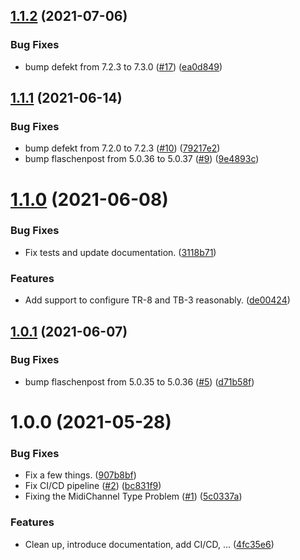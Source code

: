 ## [1.1.2](https://github.com/thenativeweb/aira/compare/1.1.1...1.1.2) (2021-07-06)


### Bug Fixes

* bump defekt from 7.2.3 to 7.3.0 ([#17](https://github.com/thenativeweb/aira/issues/17)) ([ea0d849](https://github.com/thenativeweb/aira/commit/ea0d849180272ecb654dc950ae9aed3b1dfb4e12))

## [1.1.1](https://github.com/thenativeweb/aira/compare/1.1.0...1.1.1) (2021-06-14)


### Bug Fixes

* bump defekt from 7.2.0 to 7.2.3 ([#10](https://github.com/thenativeweb/aira/issues/10)) ([79217e2](https://github.com/thenativeweb/aira/commit/79217e2542adbf2acff3fdf711f3a2295cafd42b))
* bump flaschenpost from 5.0.36 to 5.0.37 ([#9](https://github.com/thenativeweb/aira/issues/9)) ([9e4893c](https://github.com/thenativeweb/aira/commit/9e4893ca1b5a6171191777c0db8e9f9382ae7ef3))

# [1.1.0](https://github.com/thenativeweb/aira/compare/1.0.1...1.1.0) (2021-06-08)


### Bug Fixes

* Fix tests and update documentation. ([3118b71](https://github.com/thenativeweb/aira/commit/3118b713550b42bd9ebdd21295bede840860d65b))


### Features

* Add support to configure TR-8 and TB-3 reasonably. ([de00424](https://github.com/thenativeweb/aira/commit/de004240f1d7aab4914844c0993a45cbdce510d4))

## [1.0.1](https://github.com/thenativeweb/aira/compare/1.0.0...1.0.1) (2021-06-07)


### Bug Fixes

* bump flaschenpost from 5.0.35 to 5.0.36 ([#5](https://github.com/thenativeweb/aira/issues/5)) ([d71b58f](https://github.com/thenativeweb/aira/commit/d71b58f17f8d04e6f4c8dbd49c10fd1dac129c0a))

# 1.0.0 (2021-05-28)


### Bug Fixes

* Fix a few things. ([907b8bf](https://github.com/thenativeweb/aira/commit/907b8bf7dd0a7660b239e0de1fc7be232c86702d))
* Fix CI/CD pipeline ([#2](https://github.com/thenativeweb/aira/issues/2)) ([bc831f9](https://github.com/thenativeweb/aira/commit/bc831f9c167cbf66250981a9629c3dab7e96a80d))
* Fixing the MidiChannel Type Problem ([#1](https://github.com/thenativeweb/aira/issues/1)) ([5c0337a](https://github.com/thenativeweb/aira/commit/5c0337af70e03a71bf8cc814135332d076ae33db))


### Features

* Clean up, introduce documentation, add CI/CD, ... ([4fc35e6](https://github.com/thenativeweb/aira/commit/4fc35e636f97ac7754c0110804cd4d7274513715))
